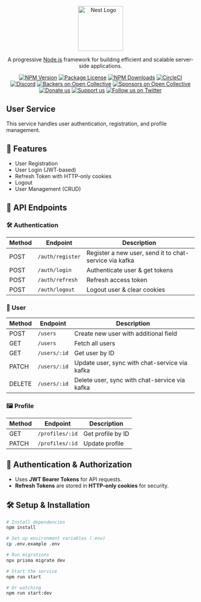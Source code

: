 <p align="center">
  <a href="http://nestjs.com/" target="blank"><img src="https://nestjs.com/img/logo-small.svg" width="120" alt="Nest Logo" /></a>
</p>

[circleci-image]: https://img.shields.io/circleci/build/github/nestjs/nest/master?token=abc123def456
[circleci-url]: https://circleci.com/gh/nestjs/nest

  <p align="center">A progressive <a href="http://nodejs.org" target="_blank">Node.js</a> framework for building efficient and scalable server-side applications.</p>
    <p align="center">
<a href="https://www.npmjs.com/~nestjscore" target="_blank"><img src="https://img.shields.io/npm/v/@nestjs/core.svg" alt="NPM Version" /></a>
<a href="https://www.npmjs.com/~nestjscore" target="_blank"><img src="https://img.shields.io/npm/l/@nestjs/core.svg" alt="Package License" /></a>
<a href="https://www.npmjs.com/~nestjscore" target="_blank"><img src="https://img.shields.io/npm/dm/@nestjs/common.svg" alt="NPM Downloads" /></a>
<a href="https://circleci.com/gh/nestjs/nest" target="_blank"><img src="https://img.shields.io/circleci/build/github/nestjs/nest/master" alt="CircleCI" /></a>
<a href="https://discord.gg/G7Qnnhy" target="_blank"><img src="https://img.shields.io/badge/discord-online-brightgreen.svg" alt="Discord"/></a>
<a href="https://opencollective.com/nest#backer" target="_blank"><img src="https://opencollective.com/nest/backers/badge.svg" alt="Backers on Open Collective" /></a>
<a href="https://opencollective.com/nest#sponsor" target="_blank"><img src="https://opencollective.com/nest/sponsors/badge.svg" alt="Sponsors on Open Collective" /></a>
  <a href="https://paypal.me/kamilmysliwiec" target="_blank"><img src="https://img.shields.io/badge/Donate-PayPal-ff3f59.svg" alt="Donate us"/></a>
    <a href="https://opencollective.com/nest#sponsor"  target="_blank"><img src="https://img.shields.io/badge/Support%20us-Open%20Collective-41B883.svg" alt="Support us"></a>
  <a href="https://twitter.com/nestframework" target="_blank"><img src="https://img.shields.io/twitter/follow/nestframework.svg?style=social&label=Follow" alt="Follow us on Twitter"></a>
</p>
  <!--[![Backers on Open Collective](https://opencollective.com/nest/backers/badge.svg)](https://opencollective.com/nest#backer)
  [![Sponsors on Open Collective](https://opencollective.com/nest/sponsors/badge.svg)](https://opencollective.com/nest#sponsor)-->

## User Service

This service handles user authentication, registration, and profile management.

## 🚀 Features
- User Registration
- User Login (JWT-based)
- Refresh Token with HTTP-only cookies
- Logout
- User Management (CRUD)

## 📜 API Endpoints

### 🛠 Authentication
| Method | Endpoint      | Description                     |
|--------|-------------|---------------------------------|
| POST   | `/auth/register` | Register a new user, send it to chat-service via kafka |
| POST   | `/auth/login` | Authenticate user & get tokens |
| POST   | `/auth/refresh` | Refresh access token |
| POST   | `/auth/logout` | Logout user & clear cookies |

### 👤 User 
| Method | Endpoint      | Description                     |
|--------|-------------|---------------------------------|
| POST   | `/users` | Create new user with additional field |
| GET    | `/users` | Fetch all users |
| GET    | `/users/:id` | Get user by ID |
| PATCH  | `/users/:id` | Update user, sync with chat-service via kafka |
| DELETE | `/users/:id` | Delete user, sync with chat-service via kafka |

### 🖼️ Profile 
| Method | Endpoint      | Description                     |
|--------|-------------|---------------------------------|
| GET    | `/profiles/:id` | Get profile by ID |
| PATCH  | `/profiles/:id` | Update profile |

## 🔐 Authentication & Authorization
- Uses **JWT Bearer Tokens** for API requests.
- **Refresh Tokens** are stored in **HTTP-only cookies** for security.

## 🛠 Setup & Installation
```sh
# Install dependencies
npm install

# Set up environment variables (.env)
cp .env.example .env

# Run migrations
npx prisma migrate dev

# Start the service
npm run start

# Or watching
npm run start:dev
